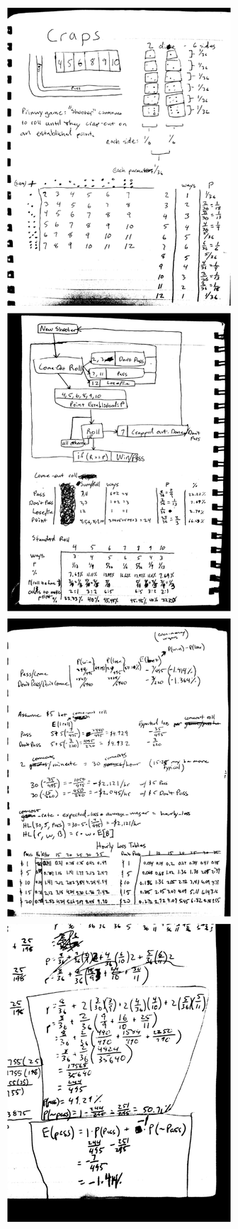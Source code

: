 ![1](/notes/craps_bin1.jpg)

![2](/notes/craps_bin2.jpg)

![3](/notes/craps_bin3.jpg)

![4](/notes/craps_bin4.jpg)